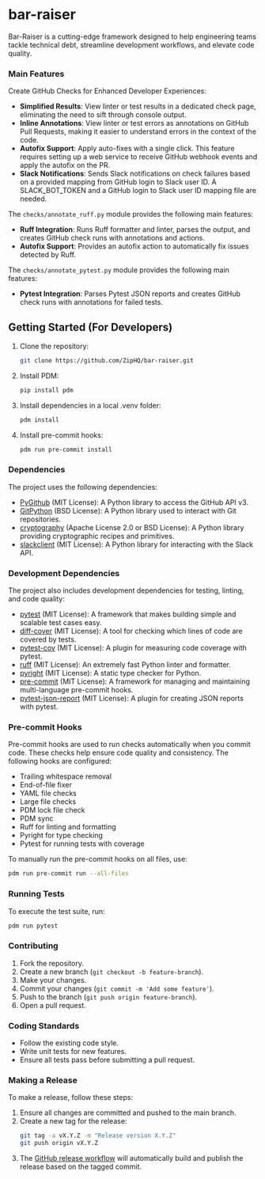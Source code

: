 # bar-raiser

Bar-Raiser is a cutting-edge framework designed to help engineering teams tackle technical debt, streamline development workflows, and elevate code quality.

### Main Features

Create GitHub Checks for Enhanced Developer Experiences:

- **Simplified Results**: View linter or test results in a dedicated check page, eliminating the need to sift through console output.
- **Inline Annotations**: View linter or test errors as annotations on GitHub Pull Requests, making it easier to understand errors in the context of the code.
- **Autofix Support**: Apply auto-fixes with a single click. This feature requires setting up a web service to receive GitHub webhook events and apply the autofix on the PR.
- **Slack Notifications**: Sends Slack notifications on check failures based on a provided mapping from GitHub login to Slack user ID. A SLACK_BOT_TOKEN and a GitHub login to Slack user ID mapping file are needed.

The `checks/annotate_ruff.py` module provides the following main features:

- **Ruff Integration**: Runs Ruff formatter and linter, parses the output, and creates GitHub check runs with annotations and actions.
- **Autofix Support**: Provides an autofix action to automatically fix issues detected by Ruff.

The `checks/annotate_pytest.py` module provides the following main features:

- **Pytest Integration**: Parses Pytest JSON reports and creates GitHub check runs with annotations for failed tests.

## Getting Started (For Developers)

1. Clone the repository:
   ```sh
   git clone https://github.com/ZipHQ/bar-raiser.git
   ```
2. Install PDM:
   ```sh
   pip install pdm
   ```
3. Install dependencies in a local .venv folder:
   ```sh
   pdm install
   ```
4. Install pre-commit hooks:
   ```sh
   pdm run pre-commit install
   ```

### Dependencies

The project uses the following dependencies:

- [PyGithub](https://github.com/PyGithub/PyGithub) (MIT License): A Python library to access the GitHub API v3.
- [GitPython](https://github.com/gitpython-developers/GitPython) (BSD License): A Python library used to interact with Git repositories.
- [cryptography](https://github.com/pyca/cryptography) (Apache License 2.0 or BSD License): A Python library providing cryptographic recipes and primitives.
- [slackclient](https://github.com/slackapi/python-slack-sdk) (MIT License): A Python library for interacting with the Slack API.

### Development Dependencies

The project also includes development dependencies for testing, linting, and code quality:

- [pytest](https://github.com/pytest-dev/pytest) (MIT License): A framework that makes building simple and scalable test cases easy.
- [diff-cover](https://github.com/Bachmann1234/diff-cover) (MIT License): A tool for checking which lines of code are covered by tests.
- [pytest-cov](https://github.com/pytest-dev/pytest-cov) (MIT License): A plugin for measuring code coverage with pytest.
- [ruff](https://github.com/charliermarsh/ruff) (MIT License): An extremely fast Python linter and formatter.
- [pyright](https://github.com/microsoft/pyright) (MIT License): A static type checker for Python.
- [pre-commit](https://github.com/pre-commit/pre-commit) (MIT License): A framework for managing and maintaining multi-language pre-commit hooks.
- [pytest-json-report](https://github.com/numirias/pytest-json-report) (MIT License): A plugin for creating JSON reports with pytest.

### Pre-commit Hooks

Pre-commit hooks are used to run checks automatically when you commit code. These checks help ensure code quality and consistency. The following hooks are configured:

- Trailing whitespace removal
- End-of-file fixer
- YAML file checks
- Large file checks
- PDM lock file check
- PDM sync
- Ruff for linting and formatting
- Pyright for type checking
- Pytest for running tests with coverage

To manually run the pre-commit hooks on all files, use:

```sh
pdm run pre-commit run --all-files
```

### Running Tests

To execute the test suite, run:

```sh
pdm run pytest
```

### Contributing

1. Fork the repository.
2. Create a new branch (`git checkout -b feature-branch`).
3. Make your changes.
4. Commit your changes (`git commit -m 'Add some feature'`).
5. Push to the branch (`git push origin feature-branch`).
6. Open a pull request.

### Coding Standards

- Follow the existing code style.
- Write unit tests for new features.
- Ensure all tests pass before submitting a pull request.

### Making a Release

To make a release, follow these steps:

1. Ensure all changes are committed and pushed to the main branch.
2. Create a new tag for the release:
   ```sh
   git tag -a vX.Y.Z -m "Release version X.Y.Z"
   git push origin vX.Y.Z
   ```
3. The [GitHub release workflow](https://github.com/ZipHQ/bar-raiser/actions/workflows/release.yml) will automatically build and publish the release based on the tagged commit.
